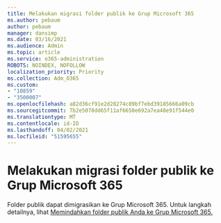```yaml
---
title: Melakukan migrasi folder publik ke Grup Microsoft 365
ms.author: pebaum
author: pebaum
manager: dansimp
ms.date: 03/16/2021
ms.audience: Admin
ms.topic: article
ms.service: o365-administration
ROBOTS: NOINDEX, NOFOLLOW
localization_priority: Priority
ms.collection: Adm_O365
ms.custom:
- "10859"
- "3500007"
ms.openlocfilehash: a82d36cf91e2d28274c89bf7ebd39185666a09cb
ms.sourcegitcommit: 7b2e5078dd65f11af6650e692a7ea48e91f544e0
ms.translationtype: MT
ms.contentlocale: id-ID
ms.lasthandoff: 04/02/2021
ms.locfileid: "51595655"
---
```

# <a name="migrate-public-folders-to-microsoft-365-groups"></a>Melakukan migrasi folder publik ke Grup Microsoft 365

Folder publik dapat dimigrasikan ke Grup Microsoft 365. Untuk langkah detailnya, lihat [Memindahkan folder publik Anda ke Grup Microsoft 365.](https://aka.ms/PFToM365Group)